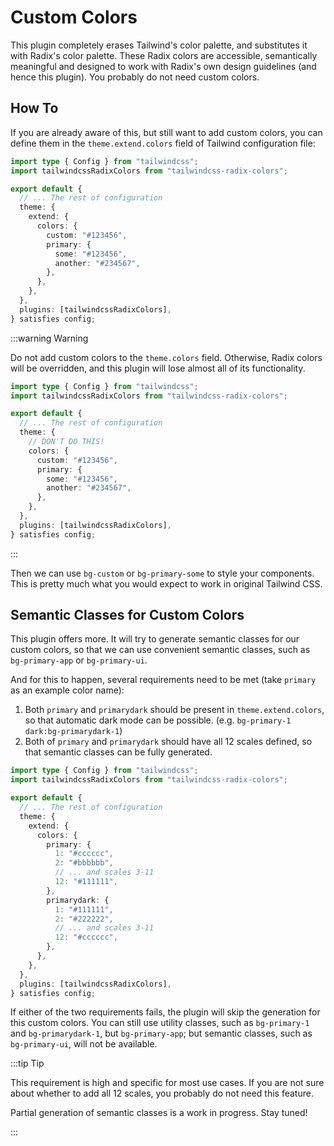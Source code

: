 # Custom Colors

This plugin completely erases Tailwind's color palette, and substitutes it with Radix's color palette. These Radix colors are accessible, semantically meaningful and designed to work with Radix's own design guidelines (and hence this plugin). You probably do not need custom colors.

## How To

If you are already aware of this, but still want to add custom colors, you can define them in the `theme.extend.colors` field of Tailwind configuration file:

```ts {6-16}
import type { Config } from "tailwindcss";
import tailwindcssRadixColors from "tailwindcss-radix-colors";

export default {
  // ... The rest of configuration
  theme: {
    extend: {
      colors: {
        custom: "#123456",
        primary: {
          some: "#123456",
          another: "#234567",
        },
      },
    },
  },
  plugins: [tailwindcssRadixColors],
} satisfies config;
```

:::warning Warning

Do not add custom colors to the `theme.colors` field. Otherwise, Radix colors will be overridden, and this plugin will lose almost all of its functionality.

```ts {7-14}
import type { Config } from "tailwindcss";
import tailwindcssRadixColors from "tailwindcss-radix-colors";

export default {
  // ... The rest of configuration
  theme: {
    // DON'T DO THIS!
    colors: {
      custom: "#123456",
      primary: {
        some: "#123456",
        another: "#234567",
      },
    },
  },
  plugins: [tailwindcssRadixColors],
} satisfies config;
```

:::

Then we can use `bg-custom` or `bg-primary-some` to style your components. This is pretty much what you would expect to work in original Tailwind CSS.

## Semantic Classes for Custom Colors

This plugin offers more. It will try to generate semantic classes for our custom colors, so that we can use convenient semantic classes, such as `bg-primary-app` or `bg-primary-ui`.

And for this to happen, several requirements need to be met (take `primary` as an example color name):

1. Both `primary` and `primarydark` should be present in `theme.extend.colors`, so that automatic dark mode can be possible. (e.g. `bg-primary-1 dark:bg-primarydark-1`)
2. Both of `primary` and `primarydark` should have all 12 scales defined, so that semantic classes can be fully generated.

```ts {9-20}
import type { Config } from "tailwindcss";
import tailwindcssRadixColors from "tailwindcss-radix-colors";

export default {
  // ... The rest of configuration
  theme: {
    extend: {
      colors: {
        primary: {
          1: "#cccccc",
          2: "#bbbbbb",
          // ... and scales 3-11
          12: "#111111",
        },
        primarydark: {
          1: "#111111",
          2: "#222222",
          // ... and scales 3-11
          12: "#cccccc",
        },
      },
    },
  },
  plugins: [tailwindcssRadixColors],
} satisfies config;
```

If either of the two requirements fails, the plugin will skip the generation for this custom colors. You can still use utility classes, such as `bg-primary-1` and `bg-primarydark-1`, but `bg-primary-app`; but semantic classes, such as `bg-primary-ui`, will not be available.

:::tip Tip

This requirement is high and specific for most use cases. If you are not sure about whether to add all 12 scales, you probably do not need this feature.

Partial generation of semantic classes is a work in progress. Stay tuned!

:::
